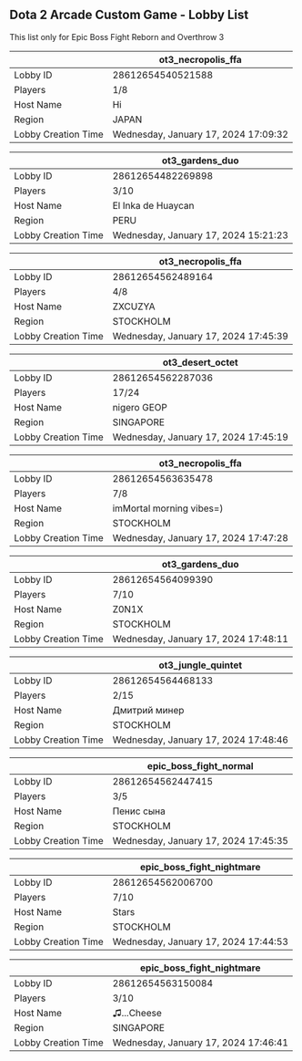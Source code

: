 ## Dota 2 Arcade Custom Game - Lobby List

This list only for Epic Boss Fight Reborn and Overthrow 3

|  | ot3_necropolis_ffa |
| ------ | ------ |
| Lobby ID | 28612654540521588 |
| Players | 1/8 |
| Host Name | Hi |
| Region | JAPAN |
| Lobby Creation Time | Wednesday, January 17, 2024 17:09:32 |


|  | ot3_gardens_duo |
| ------ | ------ |
| Lobby ID | 28612654482269898 |
| Players | 3/10 |
| Host Name | El Inka de Huaycan |
| Region | PERU |
| Lobby Creation Time | Wednesday, January 17, 2024 15:21:23 |


|  | ot3_necropolis_ffa |
| ------ | ------ |
| Lobby ID | 28612654562489164 |
| Players | 4/8 |
| Host Name | ZXCUZYA |
| Region | STOCKHOLM |
| Lobby Creation Time | Wednesday, January 17, 2024 17:45:39 |


|  | ot3_desert_octet |
| ------ | ------ |
| Lobby ID | 28612654562287036 |
| Players | 17/24 |
| Host Name | nigero GEOP |
| Region | SINGAPORE |
| Lobby Creation Time | Wednesday, January 17, 2024 17:45:19 |


|  | ot3_necropolis_ffa |
| ------ | ------ |
| Lobby ID | 28612654563635478 |
| Players | 7/8 |
| Host Name | imMortal morning vibes=) |
| Region | STOCKHOLM |
| Lobby Creation Time | Wednesday, January 17, 2024 17:47:28 |


|  | ot3_gardens_duo |
| ------ | ------ |
| Lobby ID | 28612654564099390 |
| Players | 7/10 |
| Host Name | Z0N1X |
| Region | STOCKHOLM |
| Lobby Creation Time | Wednesday, January 17, 2024 17:48:11 |


|  | ot3_jungle_quintet |
| ------ | ------ |
| Lobby ID | 28612654564468133 |
| Players | 2/15 |
| Host Name | Дмитрий минер |
| Region | STOCKHOLM |
| Lobby Creation Time | Wednesday, January 17, 2024 17:48:46 |


|  | epic_boss_fight_normal |
| ------ | ------ |
| Lobby ID | 28612654562447415 |
| Players | 3/5 |
| Host Name | Пенис сына |
| Region | STOCKHOLM |
| Lobby Creation Time | Wednesday, January 17, 2024 17:45:35 |


|  | epic_boss_fight_nightmare |
| ------ | ------ |
| Lobby ID | 28612654562006700 |
| Players | 7/10 |
| Host Name | Stars |
| Region | STOCKHOLM |
| Lobby Creation Time | Wednesday, January 17, 2024 17:44:53 |


|  | epic_boss_fight_nightmare |
| ------ | ------ |
| Lobby ID | 28612654563150084 |
| Players | 3/10 |
| Host Name | ♫...Cheese |
| Region | SINGAPORE |
| Lobby Creation Time | Wednesday, January 17, 2024 17:46:41 |


